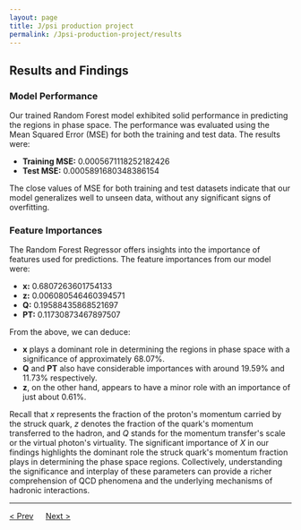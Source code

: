 ```yaml
---
layout: page
title: J/psi production project
permalink: /Jpsi-production-project/results
---
```


## Results and Findings

### Model Performance

Our trained Random Forest model exhibited solid performance in predicting the regions in phase space. The performance was evaluated using the Mean Squared Error (MSE) for both the training and test data. The results were:

- **Training MSE:** 0.0005671118252182426
- **Test MSE:** 0.0005891680348386154

The close values of MSE for both training and test datasets indicate that our model generalizes well to unseen data, without any significant signs of overfitting.

### Feature Importances

The Random Forest Regressor offers insights into the importance of features used for predictions. The feature importances from our model were:

- **x:** 0.6807263601754133
- **z:** 0.006080546460394571
- **Q:** 0.19588435868521697
- **PT:** 0.11730873467897507

From the above, we can deduce:

- **x** plays a dominant role in determining the regions in phase space with a significance of approximately 68.07%.
- **Q** and **PT** also have considerable importances with around 19.59% and 11.73% respectively.
- **z**, on the other hand, appears to have a minor role with an importance of just about 0.61%.

Recall that *x* represents the fraction of the proton's momentum carried by the struck quark, *z* denotes the fraction of the quark's momentum transferred to the hadron, and *Q* stands for the momentum transfer's scale or the virtual photon's virtuality. The significant importance of *X* in our findings highlights the dominant role the struck quark's momentum fraction plays in determining the phase space regions. Collectively, understanding the significance and interplay of these parameters can provide a richer comprehension of QCD phenomena and the underlying mechanisms of hadronic interactions.

---

[< Prev](proj-6.markdown) &emsp; [Next >](proj-8.markdown)
